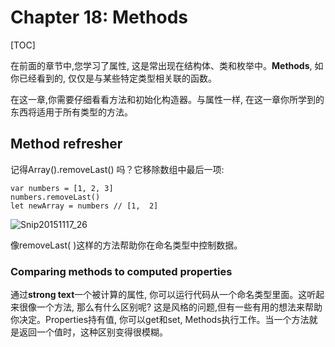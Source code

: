 # Chapter 18: Methods

[TOC]

在前面的章节中,您学习了属性, 这是常出现在结构体、类和枚举中。**Methods**, 如你已经看到的, 仅仅是与某些特定类型相关联的函数。

在这一章,你需要仔细看看方法和初始化构造器。与属性一样, 在这一章你所学到的东西将适用于所有类型的方法。

## Method refresher

记得Array().removeLast() 吗？它移除数组中最后一项:

``` 
var numbers = [1, 2, 3]
numbers.removeLast()
let newArray = numbers // [1,  2]
```

![Snip20151117_26](http://7xoguz.com1.z0.glb.clouddn.com/b18/pngSnip20151117_26.png)

像removeLast( )这样的方法帮助你在命名类型中控制数据。

### Comparing methods to computed properties

通过**strong text**一个被计算的属性, 你可以运行代码从一个命名类型里面。这听起来很像一个方法, 那么有什么区别呢? 这是风格的问题,但有一些有用的想法来帮助你决定。Properties持有值,  你可以get和set, Methods执行工作。当一个方法就是返回一个值时，这种区别变得很模糊。